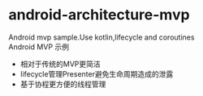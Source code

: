 # android-architecture-mvp  
Android mvp sample.Use kotlin,lifecycle and coroutines  
Android MVP 示例  
- 相对于传统的MVP更简洁  
- lifecycle管理Presenter避免生命周期造成的泄露
- 基于协程更方便的线程管理




